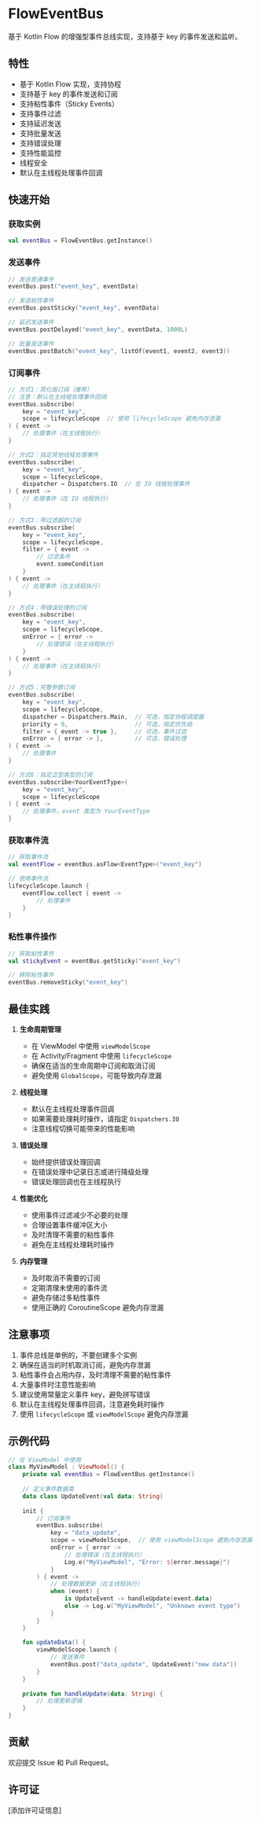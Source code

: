 # FlowEventBus

基于 Kotlin Flow 的增强型事件总线实现，支持基于 key 的事件发送和监听。

## 特性

- 基于 Kotlin Flow 实现，支持协程
- 支持基于 key 的事件发送和订阅
- 支持粘性事件（Sticky Events）
- 支持事件过滤
- 支持延迟发送
- 支持批量发送
- 支持错误处理
- 支持性能监控
- 线程安全
- 默认在主线程处理事件回调

## 快速开始

### 获取实例

```kotlin
val eventBus = FlowEventBus.getInstance()
```

### 发送事件

```kotlin
// 发送普通事件
eventBus.post("event_key", eventData)

// 发送粘性事件
eventBus.postSticky("event_key", eventData)

// 延迟发送事件
eventBus.postDelayed("event_key", eventData, 1000L)

// 批量发送事件
eventBus.postBatch("event_key", listOf(event1, event2, event3))
```

### 订阅事件

```kotlin
// 方式1：简化版订阅（推荐）
// 注意：默认在主线程处理事件回调
eventBus.subscribe(
    key = "event_key",
    scope = lifecycleScope  // 使用 lifecycleScope 避免内存泄漏
) { event ->
    // 处理事件（在主线程执行）
}

// 方式2：指定其他线程处理事件
eventBus.subscribe(
    key = "event_key",
    scope = lifecycleScope,
    dispatcher = Dispatchers.IO  // 在 IO 线程处理事件
) { event ->
    // 处理事件（在 IO 线程执行）
}

// 方式3：带过滤器的订阅
eventBus.subscribe(
    key = "event_key",
    scope = lifecycleScope,
    filter = { event -> 
        // 过滤条件
        event.someCondition 
    }
) { event ->
    // 处理事件（在主线程执行）
}

// 方式4：带错误处理的订阅
eventBus.subscribe(
    key = "event_key",
    scope = lifecycleScope,
    onError = { error ->
        // 处理错误（在主线程执行）
    }
) { event ->
    // 处理事件（在主线程执行）
}

// 方式5：完整参数订阅
eventBus.subscribe(
    key = "event_key",
    scope = lifecycleScope,
    dispatcher = Dispatchers.Main,  // 可选，指定协程调度器
    priority = 0,                   // 可选，指定优先级
    filter = { event -> true },     // 可选，事件过滤
    onError = { error -> },         // 可选，错误处理
) { event ->
    // 处理事件
}

// 方式6：指定泛型类型的订阅
eventBus.subscribe<YourEventType>(
    key = "event_key",
    scope = lifecycleScope
) { event ->
    // 处理事件，event 类型为 YourEventType
}
```

### 获取事件流

```kotlin
// 获取事件流
val eventFlow = eventBus.asFlow<EventType>("event_key")

// 使用事件流
lifecycleScope.launch {
    eventFlow.collect { event ->
        // 处理事件
    }
}
```

### 粘性事件操作

```kotlin
// 获取粘性事件
val stickyEvent = eventBus.getSticky("event_key")

// 移除粘性事件
eventBus.removeSticky("event_key")
```

## 最佳实践

1. **生命周期管理**
   - 在 ViewModel 中使用 `viewModelScope`
   - 在 Activity/Fragment 中使用 `lifecycleScope`
   - 确保在适当的生命周期中订阅和取消订阅
   - 避免使用 `GlobalScope`，可能导致内存泄漏

2. **线程处理**
   - 默认在主线程处理事件回调
   - 如果需要处理耗时操作，请指定 `Dispatchers.IO`
   - 注意线程切换可能带来的性能影响

3. **错误处理**
   - 始终提供错误处理回调
   - 在错误处理中记录日志或进行降级处理
   - 错误处理回调也在主线程执行

4. **性能优化**
   - 使用事件过滤减少不必要的处理
   - 合理设置事件缓冲区大小
   - 及时清理不需要的粘性事件
   - 避免在主线程处理耗时操作

5. **内存管理**
   - 及时取消不需要的订阅
   - 定期清理未使用的事件流
   - 避免存储过多粘性事件
   - 使用正确的 CoroutineScope 避免内存泄漏

## 注意事项

1. 事件总线是单例的，不要创建多个实例
2. 确保在适当的时机取消订阅，避免内存泄漏
3. 粘性事件会占用内存，及时清理不需要的粘性事件
4. 大量事件时注意性能影响
5. 建议使用常量定义事件 key，避免拼写错误
6. 默认在主线程处理事件回调，注意避免耗时操作
7. 使用 `lifecycleScope` 或 `viewModelScope` 避免内存泄漏

## 示例代码

```kotlin
// 在 ViewModel 中使用
class MyViewModel : ViewModel() {
    private val eventBus = FlowEventBus.getInstance()
    
    // 定义事件数据类
    data class UpdateEvent(val data: String)
    
    init {
        // 订阅事件
        eventBus.subscribe(
            key = "data_update",
            scope = viewModelScope,  // 使用 viewModelScope 避免内存泄漏
            onError = { error ->
                // 处理错误（在主线程执行）
                Log.e("MyViewModel", "Error: ${error.message}")
            }
        ) { event ->
            // 处理数据更新（在主线程执行）
            when (event) {
                is UpdateEvent -> handleUpdate(event.data)
                else -> Log.w("MyViewModel", "Unknown event type")
            }
        }
    }
    
    fun updateData() {
        viewModelScope.launch {
            // 发送事件
            eventBus.post("data_update", UpdateEvent("new data"))
        }
    }
    
    private fun handleUpdate(data: String) {
        // 处理更新逻辑
    }
}
```

## 贡献

欢迎提交 Issue 和 Pull Request。

## 许可证

[添加许可证信息] 